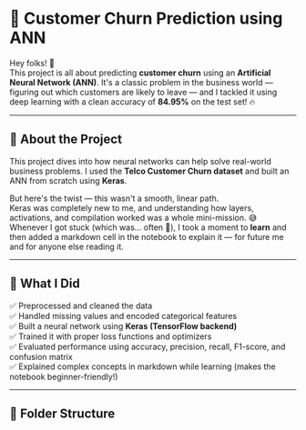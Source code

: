 # 🧠 Customer Churn Prediction using ANN

Hey folks! 👋  
This project is all about predicting **customer churn** using an **Artificial Neural Network (ANN)**. It's a classic problem in the business world — figuring out which customers are likely to leave — and I tackled it using deep learning with a clean accuracy of **84.95%** on the test set! 🔥

---

## 📌 About the Project

This project dives into how neural networks can help solve real-world business problems. I used the **Telco Customer Churn dataset** and built an ANN from scratch using **Keras**.

But here's the twist — this wasn't a smooth, linear path.  
Keras was completely new to me, and understanding how layers, activations, and compilation worked was a whole mini-mission. 😅  
Whenever I got stuck (which was... often 👀), I took a moment to **learn** and then added a markdown cell in the notebook to explain it — for future me and for anyone else reading it.

---

## 🚀 What I Did

✅ Preprocessed and cleaned the data  
✅ Handled missing values and encoded categorical features  
✅ Built a neural network using **Keras (TensorFlow backend)**  
✅ Trained it with proper loss functions and optimizers  
✅ Evaluated performance using accuracy, precision, recall, F1-score, and confusion matrix  
✅ Explained complex concepts in markdown while learning (makes the notebook beginner-friendly!)

---

## 📂 Folder Structure

